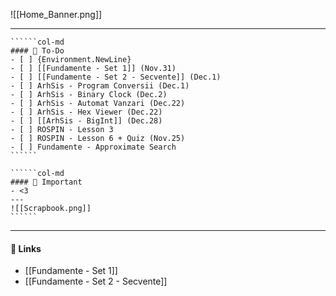 ![[Home_Banner.png]]

---
```````col
``````col-md
#### 🍁 To-Do
- [ ] {Environment.NewLine}
- [ ] [[Fundamente - Set 1]] (Nov.31)
- [ ] [[Fundamente - Set 2 - Secvente]] (Dec.1)
- [ ] ArhSis - Program Conversii (Dec.1)
- [ ] ArhSis - Binary Clock (Dec.2)
- [ ] ArhSis - Automat Vanzari (Dec.22)
- [ ] ArhSis - Hex Viewer (Dec.22)
- [ ] [[ArhSis - BigInt]] (Dec.28)
- [ ] ROSPIN - Lesson 3
- [ ] ROSPIN - Lesson 6 + Quiz (Nov.25)
- [ ] Fundamente - Approximate Search
``````

``````col-md
#### 🍂 Important
- <3
---
![[Scrapbook.png]]
``````
```````
---

#### 🍎 Links
- [[Fundamente - Set 1]]
- [[Fundamente - Set 2 - Secvente]]
